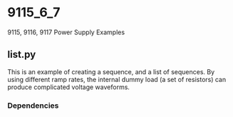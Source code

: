 # 9115_6_7
9115, 9116, 9117 Power Supply Examples

## list.py
This is an example of creating a sequence, and a list of sequences. By using different ramp rates, the internal dummy load (a set of resistors) can produce complicated voltage waveforms.
### Dependencies
